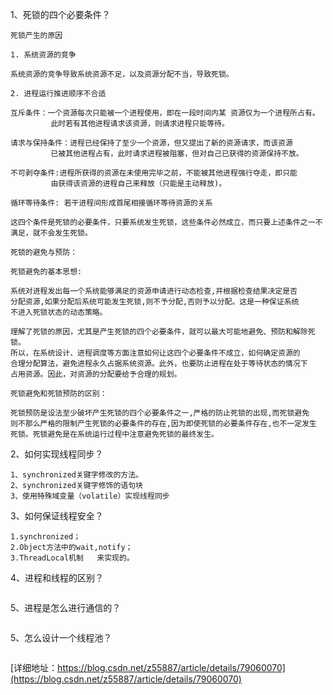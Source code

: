1、死锁的四个必要条件？
```
死锁产生的原因

1. 系统资源的竞争

系统资源的竞争导致系统资源不足，以及资源分配不当，导致死锁。

2. 进程运行推进顺序不合适

互斥条件：一个资源每次只能被一个进程使用，即在一段时间内某 资源仅为一个进程所占有。
         此时若有其他进程请求该资源，则请求进程只能等待。

请求与保持条件：进程已经保持了至少一个资源，但又提出了新的资源请求，而该资源 
         已被其他进程占有，此时请求进程被阻塞，但对自己已获得的资源保持不放。

不可剥夺条件:进程所获得的资源在未使用完毕之前，不能被其他进程强行夺走，即只能 
         由获得该资源的进程自己来释放（只能是主动释放)。

循环等待条件: 若干进程间形成首尾相接循环等待资源的关系

这四个条件是死锁的必要条件，只要系统发生死锁，这些条件必然成立，而只要上述条件之一不满足，就不会发生死锁。

死锁的避免与预防：

死锁避免的基本思想:

系统对进程发出每一个系统能够满足的资源申请进行动态检查,并根据检查结果决定是否
分配资源,如果分配后系统可能发生死锁,则不予分配,否则予以分配。这是一种保证系统
不进入死锁状态的动态策略。

理解了死锁的原因，尤其是产生死锁的四个必要条件，就可以最大可能地避免、预防和解除死锁。
所以，在系统设计、进程调度等方面注意如何让这四个必要条件不成立，如何确定资源的
合理分配算法，避免进程永久占据系统资源。此外，也要防止进程在处于等待状态的情况下
占用资源。因此，对资源的分配要给予合理的规划。

死锁避免和死锁预防的区别：

死锁预防是设法至少破坏产生死锁的四个必要条件之一,严格的防止死锁的出现,而死锁避免
则不那么严格的限制产生死锁的必要条件的存在,因为即使死锁的必要条件存在,也不一定发生
死锁。死锁避免是在系统运行过程中注意避免死锁的最终发生。
```
2、如何实现线程同步？ 
```
1、synchronized关键字修改的方法。
2、synchronized关键字修饰的语句块
3、使用特殊域变量（volatile）实现线程同步
```
3、如何保证线程安全？
```
1.synchronized；
2.Object方法中的wait,notify；
3.ThreadLocal机制   来实现的。
```
4、进程和线程的区别？
```

```
5、进程是怎么进行通信的？
```

```
5、怎么设计一个线程池？
```
```
[详细地址：https://blog.csdn.net/z55887/article/details/79060070](https://blog.csdn.net/z55887/article/details/79060070)